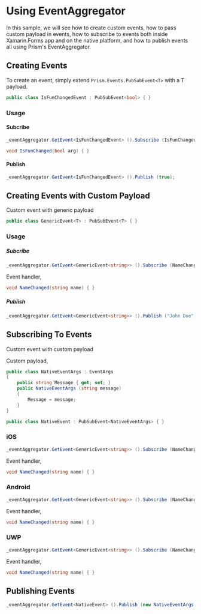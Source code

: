 # Using EventAggregator
In this sample, we will see how to create custom events, how to pass custom payload in events, how to subscribe to events both inside Xamarin.Forms app and on the native platform, and how to publish events all using Prism's EventAggregator.

## Creating Events
To create an event, simply extend `Prism.Events.PubSubEvent<T>` with a T payload.

```csharp
public class IsFunChangedEvent : PubSubEvent<bool> { }
```
### Usage
#### Subcribe

```csharp
_eventAggregator.GetEvent<IsFunChangedEvent> ().Subscribe (IsFunChanged);

void IsFunChanged(bool arg) { }
```

#### Publish
```csharp
_eventAggregator.GetEvent<IsFunChangedEvent> ().Publish (true);
```

## Creating Events with Custom Payload
Custom event with generic payload

```csharp
public class GenericEvent<T> : PubSubEvent<T> { }
```
### Usage
##### Subcribe

```csharp
_eventAggregator.GetEvent<GenericEvent<string>> ().Subscribe (NameChanged);
```

Event handler,
```csharp
void NameChanged(string name) { }
```

##### Publish
```csharp
_eventAggregator.GetEvent<GenericEvent<string>> ().Publish ("John Doe");
```

## Subscribing To Events
Custom event with custom payload

Custom payload,
```csharp
public class NativeEventArgs : EventArgs
{
    public string Message { get; set; }
    public NativeEventArgs (string message)
    {
        Message = message;
    }
}
```
```csharp
public class NativeEvent : PubSubEvent<NativeEventArgs> { }
```
### iOS
```csharp
_eventAggregator.GetEvent<GenericEvent<string>> ().Subscribe (NameChanged);
```

Event handler,
```csharp
void NameChanged(string name) { }
```

### Android
```csharp
_eventAggregator.GetEvent<GenericEvent<string>> ().Subscribe (NameChanged);
```

Event handler,
```csharp
void NameChanged(string name) { }
```

### UWP
```csharp
_eventAggregator.GetEvent<GenericEvent<string>> ().Subscribe (NameChanged);
```

Event handler,
```csharp
void NameChanged(string name) { }
```

## Publishing Events
```csharp
_eventAggregator.GetEvent<NativeEvent> ().Publish (new NativeEventArgs("Xamarin.Forms"));
```

